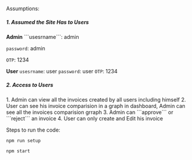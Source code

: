 Assumptions:

<h5>1. Assumed the Site Has to Users</h5>
<b>Admin</b>
```usesrname```: admin

```password```: admin

```OTP```: 1234



<b>User</b>
```usesrname```: user
```password```: user
```OTP```: 1234


<h5>2. Access to Users</h5>
1. Admin can view all the invoices created by all users including himself
2. User can see his invoice comparision in a graph in dashboard, Admin can see all the invoices comparision grraph
3. Admin can ```approve``` or ```reject``` an invoice
4. User can only create and Edit his invoice


Steps to run the code:

```npm run setup```

```npm start```
